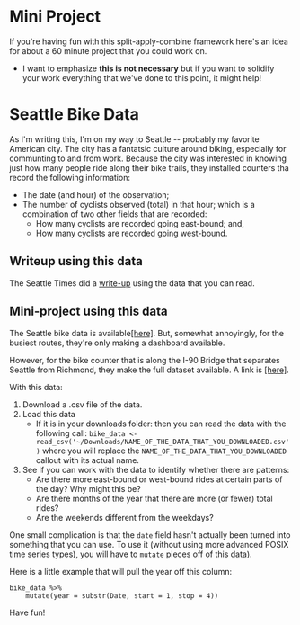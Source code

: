 # Mini Project 

If you're having fun with this split-apply-combine framework here's an idea for about a 60 minute project that you could work on. 

- I want to emphasize **this is not necessary** but if you want to solidify your work everything that we've done to this point, it might help! 

# Seattle Bike Data 

As I'm writing this, I'm on my way to Seattle -- probably my favorite American city. The city has a fantatsic culture around biking, especially for communting to and from work. Because the city was interested in knowing just how many people ride along their bike trails, they installed counters tha record the following information: 

- The date (and hour) of the observation;
- The number of cyclists observed (total) in that hour; which is a combination of two other fields that are recorded: 
    - How many cyclists are recorded going east-bound; and, 
    - How many cyclists are recorded going west-bound. 
    
## Writeup using this data 

The Seattle Times did a [write-up](https://www.seattletimes.com/seattle-news/transportation/what-we-can-learn-from-seattles-bike-counter-data/#interactive) using the data that you can read. 

## Mini-project using this data 

The Seattle bike data is available[[here]](https://www.seattle.gov/transportation/projects-and-programs/programs/bike-program/bike-counters). But, somewhat annoyingly, for the busiest routes, they're only making a dashboard available. 

However, for the bike counter that is along the I-90 Bridge that separates Seattle from Richmond, they make the full dataset available. A link is [[here]](https://www.seattle.gov/transportation/projects-and-programs/programs/bike-program/bike-counters). 

With this data: 

1. Download a .csv file of the data. 
2. Load this data
    - If it is in your downloads folder: then you can read the data with the following call: `bike_data <- read_csv('~/Downloads/NAME_OF_THE_DATA_THAT_YOU_DOWNLOADED.csv')` where you will replace the `NAME_OF_THE_DATA_THAT_YOU_DOWNLOADED` callout with its actual name. 
3. See if you can work with the data to identify whether there are patterns: 
    - Are there more east-bound or west-bound rides at certain parts of the day? Why might this be? 
    - Are there months of the year that there are more (or fewer) total rides? 
    - Are the weekends different from the weekdays? 
    
One small complication is that the `date` field hasn't actually been turned into something that you can use. To use it (without using more advanced POSIX time series types), you will have to `mutate` pieces off of this data). 

Here is a little example that will pull the year off this column: 

```
bike_data %>% 
    mutate(year = substr(Date, start = 1, stop = 4))
```

Have fun! 
